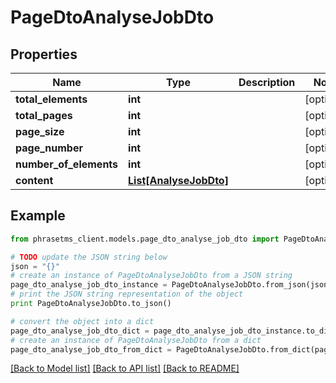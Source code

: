 # PageDtoAnalyseJobDto

## Properties

| Name                   | Type                                        | Description | Notes      |
| ---------------------- | ------------------------------------------- | ----------- | ---------- |
| **total_elements**     | **int**                                     |             | [optional] |
| **total_pages**        | **int**                                     |             | [optional] |
| **page_size**          | **int**                                     |             | [optional] |
| **page_number**        | **int**                                     |             | [optional] |
| **number_of_elements** | **int**                                     |             | [optional] |
| **content**            | [**List[AnalyseJobDto]**](AnalyseJobDto.md) |             | [optional] |

## Example

```python
from phrasetms_client.models.page_dto_analyse_job_dto import PageDtoAnalyseJobDto

# TODO update the JSON string below
json = "{}"
# create an instance of PageDtoAnalyseJobDto from a JSON string
page_dto_analyse_job_dto_instance = PageDtoAnalyseJobDto.from_json(json)
# print the JSON string representation of the object
print PageDtoAnalyseJobDto.to_json()

# convert the object into a dict
page_dto_analyse_job_dto_dict = page_dto_analyse_job_dto_instance.to_dict()
# create an instance of PageDtoAnalyseJobDto from a dict
page_dto_analyse_job_dto_from_dict = PageDtoAnalyseJobDto.from_dict(page_dto_analyse_job_dto_dict)
```

[[Back to Model list]](../README.md#documentation-for-models) [[Back to API list]](../README.md#documentation-for-api-endpoints) [[Back to README]](../README.md)

